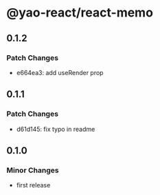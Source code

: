 # @yao-react/react-memo

## 0.1.2

### Patch Changes

- e664ea3: add useRender prop

## 0.1.1

### Patch Changes

- d61d145: fix typo in readme

## 0.1.0

### Minor Changes

- first release
